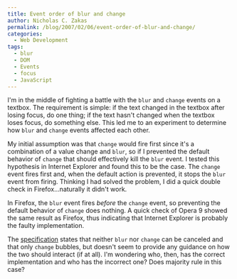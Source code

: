 ```yaml
---
title: Event order of blur and change
author: Nicholas C. Zakas
permalink: /blog/2007/02/06/event-order-of-blur-and-change/
categories:
  - Web Development
tags:
  - blur
  - DOM
  - Events
  - focus
  - JavaScript
---
```

I'm in the middle of fighting a battle with the `blur` and `change` events on a textbox. The requirement is simple: if the text changed in the textbox after losing focus, do one thing; if the text hasn't changed when the textbox loses focus, do something else. This led me to an experiment to determine how `blur` and `change` events affected each other.

My initial assumption was that `change` would fire first since it's a combination of a value change and `blur`, so if I prevented the default behavior of `change` that should effectively kill the `blur` event. I tested this hypothesis in Internet Explorer and found this to be the case. The `change` event fires first and, when the default action is prevented, it stops the `blur` event from firing. Thinking I had solved the problem, I did a quick double check in Firefox&#8230;naturally it didn't work.

In Firefox, the `blur` event fires *before* the `change` event, so preventing the default behavior of `change` does nothing. A quick check of Opera 9 showed the same result as Firefox, thus indicating that Internet Explorer is probably the faulty implementation.

The <a title="DOM Level 2 Events" rel="external" href="http://www.w3.org/TR/DOM-Level-2-Events/events.html">specification</a> states that neither `blur` nor `change` can be canceled and that only `change` bubbles, but doesn't seem to provide any guidance on how the two should interact (if at all). I'm wondering who, then, has the correct implementation and who has the incorrect one? Does majority rule in this case?
